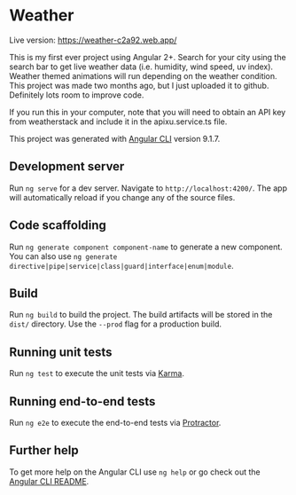 # Weather

Live version: https://weather-c2a92.web.app/

This is my first ever project using Angular 2+. Search for your city using the search bar to get live weather data (i.e. humidity, wind speed, uv index). Weather themed animations will run depending on the weather condition. This project was made two months ago, but I just uploaded it to github. Definitely lots room to improve code.

If you run this in your computer, note that you will need to obtain an API key from weatherstack and include it in the apixu.service.ts file.

This project was generated with [Angular CLI](https://github.com/angular/angular-cli) version 9.1.7.

## Development server

Run `ng serve` for a dev server. Navigate to `http://localhost:4200/`. The app will automatically reload if you change any of the source files.

## Code scaffolding

Run `ng generate component component-name` to generate a new component. You can also use `ng generate directive|pipe|service|class|guard|interface|enum|module`.

## Build

Run `ng build` to build the project. The build artifacts will be stored in the `dist/` directory. Use the `--prod` flag for a production build.

## Running unit tests

Run `ng test` to execute the unit tests via [Karma](https://karma-runner.github.io).

## Running end-to-end tests

Run `ng e2e` to execute the end-to-end tests via [Protractor](http://www.protractortest.org/).

## Further help

To get more help on the Angular CLI use `ng help` or go check out the [Angular CLI README](https://github.com/angular/angular-cli/blob/master/README.md).
